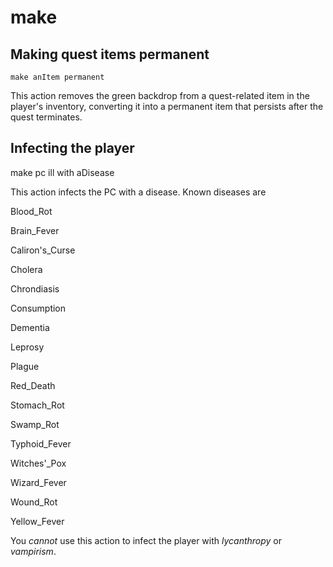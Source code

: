 # make

## Making quest items permanent

    make anItem permanent

This action removes the green backdrop from a quest-related item in the player's inventory, converting it into a permanent item that persists after the quest terminates.


## Infecting the player

make pc ill with aDisease

This action infects the PC with a disease. Known diseases are

Blood\_Rot

Brain\_Fever

Caliron's\_Curse

Cholera

Chrondiasis

Consumption

Dementia

Leprosy

Plague

Red\_Death

Stomach\_Rot

Swamp\_Rot

Typhoid\_Fever

Witches'\_Pox

Wizard\_Fever

Wound\_Rot

Yellow\_Fever

You _cannot_ use this action to infect the player with _lycanthropy_ or _vampirism_.
